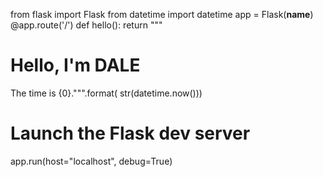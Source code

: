 from flask import Flask
from datetime import datetime
app = Flask(__name__)
@app.route('/')
def hello():
    return """<html><body>
        <h1>Hello, I'm DALE</h1>
The time is {0}.</body></html>""".format(
str(datetime.now()))
# Launch the Flask dev server
app.run(host="localhost", debug=True)
